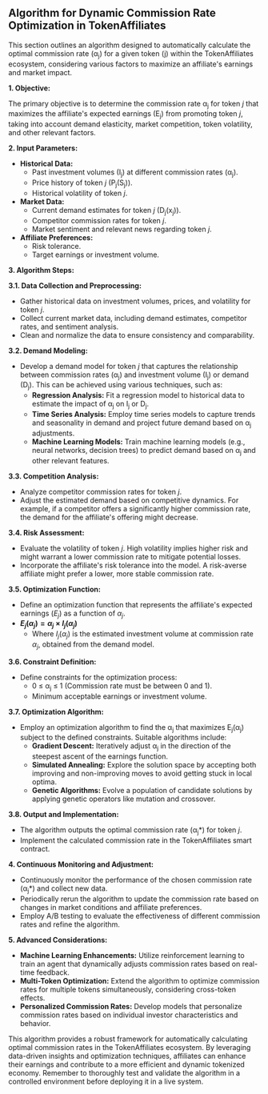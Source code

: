 ## Algorithm for Dynamic Commission Rate Optimization in TokenAffiliates

This section outlines an algorithm designed to automatically calculate the optimal commission rate (α<sub>j</sub>) for a given token (j) within the TokenAffiliates ecosystem, considering various factors to maximize an affiliate's earnings and market impact.

**1. Objective:**

The primary objective is to determine the commission rate α<sub>j</sub> for token *j* that maximizes the affiliate's expected earnings (E<sub>j</sub>) from promoting token *j*, taking into account demand elasticity, market competition, token volatility, and other relevant factors.

**2. Input Parameters:**

* **Historical Data:**
    * Past investment volumes (I<sub>j</sub>) at different commission rates (α<sub>j</sub>).
    * Price history of token *j* (P<sub>j</sub>(S<sub>j</sub>)).
    * Historical volatility of token *j*.
* **Market Data:**
    * Current demand estimates for token *j* (D<sub>j</sub>(x<sub>j</sub>)).
    * Competitor commission rates for token *j*.
    * Market sentiment and relevant news regarding token *j*.
* **Affiliate Preferences:**
    * Risk tolerance.
    * Target earnings or investment volume.

**3. Algorithm Steps:**

**3.1. Data Collection and Preprocessing:**

* Gather historical data on investment volumes, prices, and volatility for token *j*.
* Collect current market data, including demand estimates, competitor rates, and sentiment analysis.
* Clean and normalize the data to ensure consistency and comparability.

**3.2. Demand Modeling:**

* Develop a demand model for token *j* that captures the relationship between commission rates (α<sub>j</sub>) and investment volume (I<sub>j</sub>) or demand (D<sub>j</sub>). This can be achieved using various techniques, such as:
    * **Regression Analysis:** Fit a regression model to historical data to estimate the impact of α<sub>j</sub> on I<sub>j</sub> or D<sub>j</sub>.
    * **Time Series Analysis:** Employ time series models to capture trends and seasonality in demand and project future demand based on α<sub>j</sub> adjustments.
    * **Machine Learning Models:** Train machine learning models (e.g., neural networks, decision trees) to predict demand based on α<sub>j</sub> and other relevant features.

**3.3. Competition Analysis:**

* Analyze competitor commission rates for token *j*.
* Adjust the estimated demand based on competitive dynamics. For example, if a competitor offers a significantly higher commission rate, the demand for the affiliate's offering might decrease.

**3.4. Risk Assessment:**

* Evaluate the volatility of token *j*. High volatility implies higher risk and might warrant a lower commission rate to mitigate potential losses.
* Incorporate the affiliate's risk tolerance into the model. A risk-averse affiliate might prefer a lower, more stable commission rate.

**3.5. Optimization Function:**

* Define an optimization function that represents the affiliate's expected earnings ($E_j$) as a function of $\alpha_j$.
* **$E_j(\alpha_j) = \alpha_j \times I_j(\alpha_j)$**
    * Where $I_j(\alpha_j)$ is the estimated investment volume at commission rate $\alpha_j$, obtained from the demand model.

**3.6. Constraint Definition:**

* Define constraints for the optimization process:
    * 0 ≤ α<sub>j</sub> ≤ 1 (Commission rate must be between 0 and 1).
    * Minimum acceptable earnings or investment volume.

**3.7. Optimization Algorithm:**

* Employ an optimization algorithm to find the α<sub>j</sub> that maximizes E<sub>j</sub>(α<sub>j</sub>) subject to the defined constraints. Suitable algorithms include:
    * **Gradient Descent:** Iteratively adjust α<sub>j</sub> in the direction of the steepest ascent of the earnings function.
    * **Simulated Annealing:** Explore the solution space by accepting both improving and non-improving moves to avoid getting stuck in local optima.
    * **Genetic Algorithms:** Evolve a population of candidate solutions by applying genetic operators like mutation and crossover.

**3.8. Output and Implementation:**

* The algorithm outputs the optimal commission rate (α<sub>j</sub>*) for token *j*.
* Implement the calculated commission rate in the TokenAffiliates smart contract.

**4. Continuous Monitoring and Adjustment:**

* Continuously monitor the performance of the chosen commission rate (α<sub>j</sub>*) and collect new data.
* Periodically rerun the algorithm to update the commission rate based on changes in market conditions and affiliate preferences.
* Employ A/B testing to evaluate the effectiveness of different commission rates and refine the algorithm.

**5. Advanced Considerations:**

* **Machine Learning Enhancements:** Utilize reinforcement learning to train an agent that dynamically adjusts commission rates based on real-time feedback.
* **Multi-Token Optimization:** Extend the algorithm to optimize commission rates for multiple tokens simultaneously, considering cross-token effects.
* **Personalized Commission Rates:** Develop models that personalize commission rates based on individual investor characteristics and behavior.

This algorithm provides a robust framework for automatically calculating optimal commission rates in the TokenAffiliates ecosystem. By leveraging data-driven insights and optimization techniques, affiliates can enhance their earnings and contribute to a more efficient and dynamic tokenized economy. Remember to thoroughly test and validate the algorithm in a controlled environment before deploying it in a live system.
